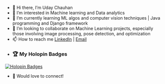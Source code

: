 - 👋 Hi there, I’m Uday Chauhan
- 👀 I’m interested in Machine learning and Data analytics
- 🌱 I’m currently learning ML algos and computer vision techniques | Java programming and Django framework
- 💞️ I’m looking to collaborate on Machine Learning projects, especially those involving image processing, pose detection, and optimization
- 📫 How to reach me [LinkedIn](www.linkedin.com/in/uday-chauhan-160237292) | [Email](udaychauhan.1724@gmail.com)
- ### 🏆 My Holopin Badges

[![Holopin Badges](https://holopin.me/udaychauhan1724)](https://holopin.io/@udaychauhan1724)

- 🤝 Would love to connect!
<!---
Udaychauhan1724/Udaychauhan1724 is a ✨ special ✨ repository because its `README.md` (this file) appears on your GitHub profile.
You can click the Preview link to take a look at your changes.
--->
